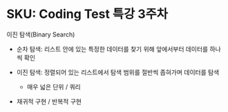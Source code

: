 # SKU: Coding Test 특강 3주차

이진 탐색(Binary Search)

- 순차 탐색: 리스트 안에 있는 특정한 데이터를 찾기 위해 앞에서부터 데이터를 하나씩 확인
- 이진 탐색: 정렬되어 있는 리스트에서 탐색 범위를 절반씩 좁혀가며 데이터를 탐색
  * 매우 넓은 단위 / 쿼리
  
- 재귀적 구현 / 반복적 구현
